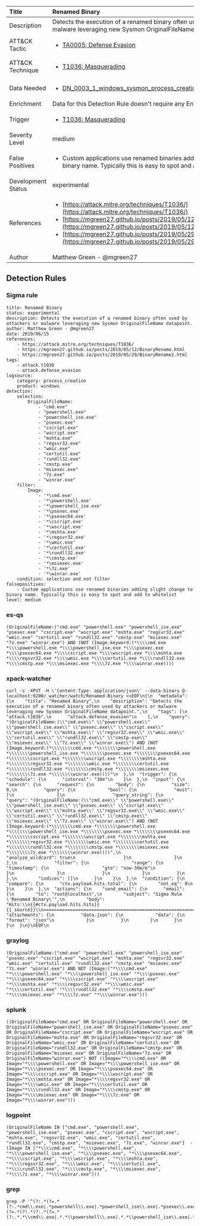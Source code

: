 | Title                | Renamed Binary                                                                                                                                                 |
|:---------------------|:------------------------------------------------------------------------------------------------------------------------------------------------------------|
| Description          | Detects the execution of a renamed binary often used by attackers or malware leveraging new Sysmon OriginalFileName datapoint.                                                                                                                                           |
| ATT&amp;CK Tactic    |  <ul><li>[TA0005: Defense Evasion](https://attack.mitre.org/tactics/TA0005)</li></ul>  |
| ATT&amp;CK Technique | <ul><li>[T1036: Masquerading](https://attack.mitre.org/techniques/T1036)</li></ul>  |
| Data Needed          | <ul><li>[DN_0003_1_windows_sysmon_process_creation](../Data_Needed/DN_0003_1_windows_sysmon_process_creation.md)</li></ul>  |
| Enrichment           |  Data for this Detection Rule doesn't require any Enrichments.  |
| Trigger              | <ul><li>[T1036: Masquerading](../Triggers/T1036.md)</li></ul>  |
| Severity Level       | medium |
| False Positives      | <ul><li>Custom applications use renamed binaries adding slight change to binary name. Typically this is easy to spot and add to whitelist</li></ul>  |
| Development Status   | experimental |
| References           | <ul><li>[https://attack.mitre.org/techniques/T1036/](https://attack.mitre.org/techniques/T1036/)</li><li>[https://mgreen27.github.io/posts/2019/05/12/BinaryRename.html](https://mgreen27.github.io/posts/2019/05/12/BinaryRename.html)</li><li>[https://mgreen27.github.io/posts/2019/05/29/BinaryRename2.html](https://mgreen27.github.io/posts/2019/05/29/BinaryRename2.html)</li></ul>  |
| Author               | Matthew Green - @mgreen27 |


## Detection Rules

### Sigma rule

```
title: Renamed Binary
status: experimental
description: Detects the execution of a renamed binary often used by attackers or malware leveraging new Sysmon OriginalFileName datapoint.
author: Matthew Green - @mgreen27 
date: 2019/06/15
references:
    - https://attack.mitre.org/techniques/T1036/
    - https://mgreen27.github.io/posts/2019/05/12/BinaryRename.html
    - https://mgreen27.github.io/posts/2019/05/29/BinaryRename2.html
tags:
    - attack.t1036
    - attack.defense_evasion
logsource:
    category: process_creation
    product: windows
detection:
    selection:
        OriginalFileName:
            - "cmd.exe"
            - "powershell.exe"
            - "powershell_ise.exe"
            - "psexec.exe"
            - "cscript.exe"
            - "wscript.exe"
            - "mshta.exe"
            - "regsvr32.exe"
            - "wmic.exe"
            - "certutil.exe"
            - "rundll32.exe"
            - "cmstp.exe"
            - "msiexec.exe"
            - "7z.exe"
            - "winrar.exe"
    filter:
        Image:
            - '*\cmd.exe'
            - '*\powershell.exe'
            - '*\powershell_ise.exe'
            - '*\psexec.exe'
            - '*\psexec64.exe'
            - '*\cscript.exe'
            - '*\wscript.exe'
            - '*\mshta.exe'
            - '*\regsvr32.exe'
            - '*\wmic.exe'
            - '*\certutil.exe'
            - '*\rundll32.exe'
            - '*\cmstp.exe'
            - '*\msiexec.exe'
            - '*\7z.exe'
            - '*\winrar.exe'
    condition: selection and not filter
falsepositives:
    - Custom applications use renamed binaries adding slight change to binary name. Typically this is easy to spot and add to whitelist
level: medium

```





### es-qs
    
```
(OriginalFileName:("cmd.exe" "powershell.exe" "powershell_ise.exe" "psexec.exe" "cscript.exe" "wscript.exe" "mshta.exe" "regsvr32.exe" "wmic.exe" "certutil.exe" "rundll32.exe" "cmstp.exe" "msiexec.exe" "7z.exe" "winrar.exe") AND (NOT (Image.keyword:(*\\\\cmd.exe *\\\\powershell.exe *\\\\powershell_ise.exe *\\\\psexec.exe *\\\\psexec64.exe *\\\\cscript.exe *\\\\wscript.exe *\\\\mshta.exe *\\\\regsvr32.exe *\\\\wmic.exe *\\\\certutil.exe *\\\\rundll32.exe *\\\\cmstp.exe *\\\\msiexec.exe *\\\\7z.exe *\\\\winrar.exe))))
```


### xpack-watcher
    
```
curl -s -XPUT -H \'Content-Type: application/json\' --data-binary @- localhost:9200/_watcher/watch/Renamed-Binary <<EOF\n{\n  "metadata": {\n    "title": "Renamed Binary",\n    "description": "Detects the execution of a renamed binary often used by attackers or malware leveraging new Sysmon OriginalFileName datapoint.",\n    "tags": [\n      "attack.t1036",\n      "attack.defense_evasion"\n    ],\n    "query": "(OriginalFileName:(\\"cmd.exe\\" \\"powershell.exe\\" \\"powershell_ise.exe\\" \\"psexec.exe\\" \\"cscript.exe\\" \\"wscript.exe\\" \\"mshta.exe\\" \\"regsvr32.exe\\" \\"wmic.exe\\" \\"certutil.exe\\" \\"rundll32.exe\\" \\"cmstp.exe\\" \\"msiexec.exe\\" \\"7z.exe\\" \\"winrar.exe\\") AND (NOT (Image.keyword:(*\\\\\\\\cmd.exe *\\\\\\\\powershell.exe *\\\\\\\\powershell_ise.exe *\\\\\\\\psexec.exe *\\\\\\\\psexec64.exe *\\\\\\\\cscript.exe *\\\\\\\\wscript.exe *\\\\\\\\mshta.exe *\\\\\\\\regsvr32.exe *\\\\\\\\wmic.exe *\\\\\\\\certutil.exe *\\\\\\\\rundll32.exe *\\\\\\\\cmstp.exe *\\\\\\\\msiexec.exe *\\\\\\\\7z.exe *\\\\\\\\winrar.exe))))"\n  },\n  "trigger": {\n    "schedule": {\n      "interval": "30m"\n    }\n  },\n  "input": {\n    "search": {\n      "request": {\n        "body": {\n          "size": 0,\n          "query": {\n            "bool": {\n              "must": [\n                {\n                  "query_string": {\n                    "query": "(OriginalFileName:(\\"cmd.exe\\" \\"powershell.exe\\" \\"powershell_ise.exe\\" \\"psexec.exe\\" \\"cscript.exe\\" \\"wscript.exe\\" \\"mshta.exe\\" \\"regsvr32.exe\\" \\"wmic.exe\\" \\"certutil.exe\\" \\"rundll32.exe\\" \\"cmstp.exe\\" \\"msiexec.exe\\" \\"7z.exe\\" \\"winrar.exe\\") AND (NOT (Image.keyword:(*\\\\\\\\cmd.exe *\\\\\\\\powershell.exe *\\\\\\\\powershell_ise.exe *\\\\\\\\psexec.exe *\\\\\\\\psexec64.exe *\\\\\\\\cscript.exe *\\\\\\\\wscript.exe *\\\\\\\\mshta.exe *\\\\\\\\regsvr32.exe *\\\\\\\\wmic.exe *\\\\\\\\certutil.exe *\\\\\\\\rundll32.exe *\\\\\\\\cmstp.exe *\\\\\\\\msiexec.exe *\\\\\\\\7z.exe *\\\\\\\\winrar.exe))))",\n                    "analyze_wildcard": true\n                  }\n                }\n              ],\n              "filter": {\n                "range": {\n                  "timestamp": {\n                    "gte": "now-30m/m"\n                  }\n                }\n              }\n            }\n          }\n        },\n        "indices": []\n      }\n    }\n  },\n  "condition": {\n    "compare": {\n      "ctx.payload.hits.total": {\n        "not_eq": 0\n      }\n    }\n  },\n  "actions": {\n    "send_email": {\n      "email": {\n        "to": "root@localhost",\n        "subject": "Sigma Rule \'Renamed Binary\'",\n        "body": "Hits:\\n{{#ctx.payload.hits.hits}}{{_source}}\\n================================================================================\\n{{/ctx.payload.hits.hits}}",\n        "attachments": {\n          "data.json": {\n            "data": {\n              "format": "json"\n            }\n          }\n        }\n      }\n    }\n  }\n}\nEOF\n
```


### graylog
    
```
(OriginalFileName:("cmd.exe" "powershell.exe" "powershell_ise.exe" "psexec.exe" "cscript.exe" "wscript.exe" "mshta.exe" "regsvr32.exe" "wmic.exe" "certutil.exe" "rundll32.exe" "cmstp.exe" "msiexec.exe" "7z.exe" "winrar.exe") AND NOT (Image:("*\\\\cmd.exe" "*\\\\powershell.exe" "*\\\\powershell_ise.exe" "*\\\\psexec.exe" "*\\\\psexec64.exe" "*\\\\cscript.exe" "*\\\\wscript.exe" "*\\\\mshta.exe" "*\\\\regsvr32.exe" "*\\\\wmic.exe" "*\\\\certutil.exe" "*\\\\rundll32.exe" "*\\\\cmstp.exe" "*\\\\msiexec.exe" "*\\\\7z.exe" "*\\\\winrar.exe")))
```


### splunk
    
```
((OriginalFileName="cmd.exe" OR OriginalFileName="powershell.exe" OR OriginalFileName="powershell_ise.exe" OR OriginalFileName="psexec.exe" OR OriginalFileName="cscript.exe" OR OriginalFileName="wscript.exe" OR OriginalFileName="mshta.exe" OR OriginalFileName="regsvr32.exe" OR OriginalFileName="wmic.exe" OR OriginalFileName="certutil.exe" OR OriginalFileName="rundll32.exe" OR OriginalFileName="cmstp.exe" OR OriginalFileName="msiexec.exe" OR OriginalFileName="7z.exe" OR OriginalFileName="winrar.exe") NOT ((Image="*\\\\cmd.exe" OR Image="*\\\\powershell.exe" OR Image="*\\\\powershell_ise.exe" OR Image="*\\\\psexec.exe" OR Image="*\\\\psexec64.exe" OR Image="*\\\\cscript.exe" OR Image="*\\\\wscript.exe" OR Image="*\\\\mshta.exe" OR Image="*\\\\regsvr32.exe" OR Image="*\\\\wmic.exe" OR Image="*\\\\certutil.exe" OR Image="*\\\\rundll32.exe" OR Image="*\\\\cmstp.exe" OR Image="*\\\\msiexec.exe" OR Image="*\\\\7z.exe" OR Image="*\\\\winrar.exe")))
```


### logpoint
    
```
(OriginalFileName IN ["cmd.exe", "powershell.exe", "powershell_ise.exe", "psexec.exe", "cscript.exe", "wscript.exe", "mshta.exe", "regsvr32.exe", "wmic.exe", "certutil.exe", "rundll32.exe", "cmstp.exe", "msiexec.exe", "7z.exe", "winrar.exe"]  -(Image IN ["*\\\\cmd.exe", "*\\\\powershell.exe", "*\\\\powershell_ise.exe", "*\\\\psexec.exe", "*\\\\psexec64.exe", "*\\\\cscript.exe", "*\\\\wscript.exe", "*\\\\mshta.exe", "*\\\\regsvr32.exe", "*\\\\wmic.exe", "*\\\\certutil.exe", "*\\\\rundll32.exe", "*\\\\cmstp.exe", "*\\\\msiexec.exe", "*\\\\7z.exe", "*\\\\winrar.exe"]))
```


### grep
    
```
grep -P '^(?:.*(?=.*(?:.*cmd\\.exe|.*powershell\\.exe|.*powershell_ise\\.exe|.*psexec\\.exe|.*cscript\\.exe|.*wscript\\.exe|.*mshta\\.exe|.*regsvr32\\.exe|.*wmic\\.exe|.*certutil\\.exe|.*rundll32\\.exe|.*cmstp\\.exe|.*msiexec\\.exe|.*7z\\.exe|.*winrar\\.exe))(?=.*(?!.*(?:.*(?=.*(?:.*.*\\cmd\\.exe|.*.*\\powershell\\.exe|.*.*\\powershell_ise\\.exe|.*.*\\psexec\\.exe|.*.*\\psexec64\\.exe|.*.*\\cscript\\.exe|.*.*\\wscript\\.exe|.*.*\\mshta\\.exe|.*.*\\regsvr32\\.exe|.*.*\\wmic\\.exe|.*.*\\certutil\\.exe|.*.*\\rundll32\\.exe|.*.*\\cmstp\\.exe|.*.*\\msiexec\\.exe|.*.*\\7z\\.exe|.*.*\\winrar\\.exe))))))'
```



